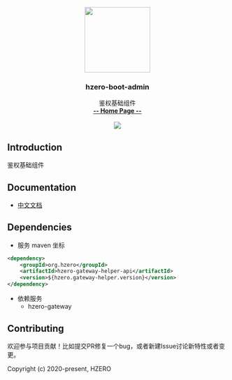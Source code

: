 <p align="center">
    <img src="https://file.open.hand-china.com/hsop-image/doc_classify/0/fed03e0fcb9d4a408d5be052fced12d1/hzero.png" width="150">
    <h3><p style="text-align:center">hzero-boot-admin</p></h3>
    <p align="center">
        鉴权基础组件
        <br>
        <a href="http://open.hand-china.com/document-center/doc/application/10039/10149?doc_id=5390"><strong>-- Home Page --</strong></a>
        <br>
        <br>
         <a href="http://www.apache.org/licenses/LICENSE-2.0">
             <img src="https://img.shields.io/github/license/alibaba/arthas.svg" >
         </a>
    </p>    
</p>


## Introduction
鉴权基础组件


## Documentation
- [中文文档](http://open.hand-china.com/document-center/doc/application/10039/10149?doc_id=5390)

## Dependencies

* 服务 maven 坐标

```xml
<dependency>
    <groupId>org.hzero</groupId>
    <artifactId>hzero-gateway-helper-api</artifactId>
    <version>${hzero.gateway-helper.version}</version>
</dependency>
```

* 依赖服务
    - hzero-gateway

## Contributing

欢迎参与项目贡献！比如提交PR修复一个bug，或者新建Issue讨论新特性或者变更。

Copyright (c) 2020-present, HZERO
